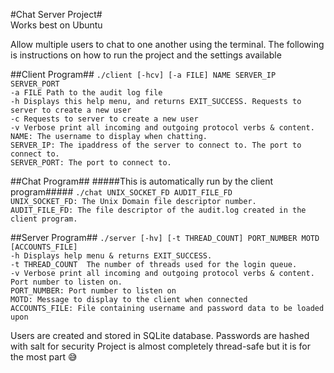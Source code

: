 #Chat Server Project#  
Works best on Ubuntu

Allow multiple users to chat to one another using the terminal.
The following is instructions on how to run the project and the settings available 

##Client Program##
`./client [-hcv] [-a FILE] NAME SERVER_IP SERVER_PORT`  
`-a FILE Path to the audit log file`  
`-h Displays this help menu, and returns EXIT_SUCCESS. Requests to server to create a new user`  
`-c Requests to server to create a new user`  
`-v Verbose print all incoming and outgoing protocol verbs & content.`  
`NAME: The username to display when chatting.`  
`SERVER_IP: The ipaddress of the server to connect to. The port to connect to.`   
`SERVER_PORT: The port to connect to.`  

##Chat Program##
#####This is automatically run by the client program#####
`./chat UNIX_SOCKET_FD AUDIT_FILE_FD`  
`UNIX_SOCKET_FD: The Unix Domain file descriptor number.`  
`AUDIT_FILE_FD: The file descriptor of the audit.log created in the client program.`  

##Server Program##
`./server [-hv] [-t THREAD_COUNT] PORT_NUMBER MOTD [ACCOUNTS_FILE]`  
`-h Displays help menu & returns EXIT_SUCCESS.`  
`-t THREAD_COUNT  The number of threads used for the login queue.`  
`-v Verbose print all incoming and outgoing protocol verbs & content. Port number to listen on.`  
`PORT_NUMBER: Port number to listen on`  
`MOTD: Message to display to the client when connected`  
`ACCOUNTS_FILE: File containing username and password data to be loaded upon`  

Users are created and stored in SQLite database. 
Passwords are hashed with salt for security 
Project is almost completely thread-safe but it is for the most part :sweat_smile:
